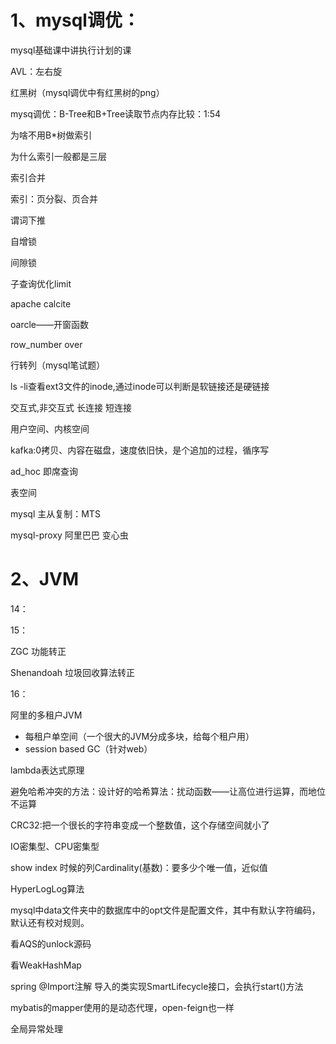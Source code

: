 # 1、mysql调优：

mysql基础课中讲执行计划的课

AVL：左右旋

红黑树（mysql调优中有红黑树的png）

mysq调优：B-Tree和B+Tree读取节点内存比较：1:54

为啥不用B*树做索引

为什么索引一般都是三层

索引合并

索引：页分裂、页合并

谓词下推

自增锁

间隙锁

子查询优化limit

apache calcite

oarcle——开窗函数

row_number over

行转列（mysql笔试题）

ls -li查看ext3文件的inode,通过inode可以判断是软链接还是硬链接

交互式,非交互式 长连接 短连接

用户空间、内核空间

kafka:0拷贝、内容在磁盘，速度依旧快，是个追加的过程，循序写

ad_hoc 即席查询

表空间

mysql 主从复制：MTS

mysql-proxy  阿里巴巴 变心虫

# 2、JVM

14：

15：

ZGC 功能转正 

Shenandoah 垃圾回收算法转正

16：

阿里的多租户JVM

- 每租户单空间（一个很大的JVM分成多块，给每个租户用）
- session based GC（针对web）











lambda表达式原理





避免哈希冲突的方法：设计好的哈希算法：扰动函数——让高位进行运算，而地位不运算

CRC32:把一个很长的字符串变成一个整数值，这个存储空间就小了

IO密集型、CPU密集型

show index 时候的列Cardinality(基数)：要多少个唯一值，近似值

HyperLogLog算法
	





mysql中data文件夹中的数据库中的opt文件是配置文件，其中有默认字符编码，	默认还有校对规则。







看AQS的unlock源码

看WeakHashMap





spring  @Import注解 导入的类实现SmartLifecycle接口，会执行start()方法



mybatis的mapper使用的是动态代理，open-feign也一样

全局异常处理